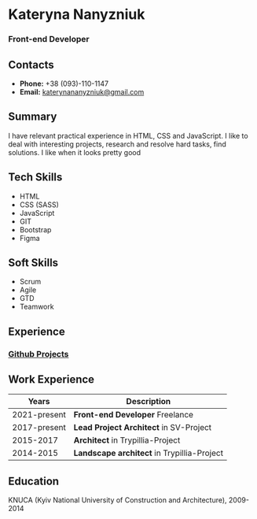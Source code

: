 # Kateryna Nanyzniuk
### Front-end Developer
## Contacts
 * **Phone:** +38 (093)-110-1147
 * **Email:** katerynananyzniuk@gmail.com
## Summary
I have relevant practical experience in HTML, CSS and JavaScript. I like to deal with interesting projects, research and resolve hard tasks, find solutions. I like when it looks pretty good
## Tech Skills
* HTML
* CSS (SASS)
* JavaScript
* GIT
* Bootstrap
* Figma
## Soft Skills
* Scrum
* Agile
* GTD
* Teamwork
## Experience
### [Github Projects](https://github.com/katerynananyzniuk?tab=repositories)
## Work Experience
**Years** | **Description**
------------ | ------------
2021-present | **Front-end Developer** Freelance
2017-present | **Lead Project Architect** in SV-Project
2015-2017 | **Architect** in Trypillia-Project
2014-2015 | **Landscape architect** in Trypillia-Project
## Education
KNUCA (Kyiv National University of Construction and Architecture), 2009-2014